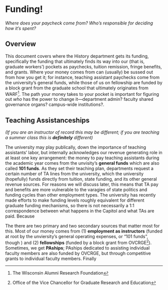 # Funding!
*Where does your paycheck come from? Who’s responsible for deciding how it’s spent?*

## Overview
This document covers where the History department gets its funding, specifically the funding that ultimately finds its way into our (that is, graduate workers’) pockets as paychecks, tuition remission, fringe benefits, and grants. Where your money comes from can (usually) be sussed out from how you get it; for instance, teaching assistant paychecks come from the university’s general funds, while those of us on fellowship are funded by a block grant from the graduate school that ultimately originates from WARF[^2]. The path your money takes to your pocket is important for figuring out *who* has the power to change it—department admin? faculty shared governance organs? campus-wide institutions?. 

## Teaching Assistanceships
*(If you are an instructor of record this may be different; if you are teaching a summer class this is **definitely** different)*

The university may play publically, down the importance of teaching assistants’ labor, but internally acknowledges our revenue generating role in at least one key arrangement: the money to pay teaching assistants during the academic year comes from the unvisity’s **general funds** which are also called **101 funds**. As they set their teaching plan, departments request a certain number of TA lines from the university, which the university (hopefully) funds directly from tuition, state funding, and its other general revenue sources. For reasons we will discuss later, this means that TA pay and benefits are more vulnerable to the varagies of state politics and funding cycles than other employment types. The university has recently made efforts to make funding levels roughly equivalent for different graduate funding mechanisms, so there is not necessarily a 1:1 correspondence between what happens in the Capitol and what TAs are paid. Because 

The there are two primary and two secondary sources that matter most for this. Most of our money comes from (1) **employment as instructors** (funded at root by the unviersity’s general operating expenses, or “101 funds”, though ) and (2) **fellowships** (funded by a block grant from OVCRGE[^1]). Sometimes, we get **PAships**; PAships dedicated to assisting individual faculty members are also funded by OVCRGE, but through competitive grants to individual faculty members. Finally 

[^1]: Office of the Vice Chancellor for Graduate Research and Education
[^2]: The Wisconsin Alumni Research Foundation
